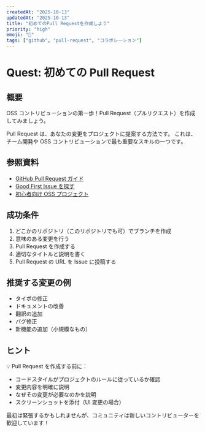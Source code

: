 ```yaml
---
createdAt: "2025-10-13"
updatedAt: "2025-10-13"
title: "初めてのPull Requestを作成しよう"
priority: "high"
emoji: "🎯"
tags: ["github", "pull-request", "コラボレーション"]
---
```


# Quest: 初めての Pull Request

## 概要

OSS コントリビューションの第一歩！Pull Request（プルリクエスト）を作成してみましょう。

Pull Request は、あなたの変更をプロジェクトに提案する方法です。
これは、チーム開発や OSS コントリビューションで最も重要なスキルの一つです。

## 参照資料

- [GitHub Pull Request ガイド](https://docs.github.com/ja/pull-requests)
- [Good First Issue を探す](https://goodfirstissue.dev/)
- [初心者向け OSS プロジェクト](https://github.com/MunGell/awesome-for-beginners)

## 成功条件

1. どこかのリポジトリ（このリポジトリでも可）でブランチを作成
2. 意味のある変更を行う
3. Pull Request を作成する
4. 適切なタイトルと説明を書く
5. Pull Request の URL を Issue に投稿する

## 推奨する変更の例

- タイポの修正
- ドキュメントの改善
- 翻訳の追加
- バグ修正
- 新機能の追加（小規模なもの）

## ヒント

💡 Pull Request を作成する前に：

- コードスタイルがプロジェクトのルールに従っているか確認
- 変更内容を明確に説明
- なぜその変更が必要なのかを説明
- スクリーンショットを添付（UI 変更の場合）

最初は緊張するかもしれませんが、コミュニティは新しいコントリビューターを歓迎しています！
